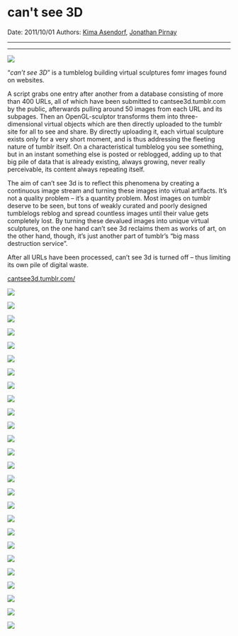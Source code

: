 # can't see 3D

Date: 2011/10/01
Authors: [Kima Asendorf](http://kimasendorf.com), [Jonathan Pirnay](http://johnnycrab.com)

---
---

![](02.png)

“_can’t see 3D_” is a tumblelog building virtual sculptures fomr images found on websites.

A script grabs one entry after another from a database consisting of more than 400 URLs, all of which have been submitted to cantsee3d.tumblr.com by the public, afterwards pulling around 50 images from each URL and its subpages. Then an OpenGL-sculptor transforms them into three-dimensional virtual objects which are then directly uploaded to the tumblr site for all to see and share.
By directly uploading it, each virtual sculpture exists only for a very short moment, and is thus addressing the fleeting nature of tumblr itself.
On a characteristical tumblelog you see something, but in an instant something else is posted or reblogged, adding up to that big pile of data that is already existing, always growing, never really perceivable, its content always repeating itself.

The aim of can’t see 3d is to reflect this phenomena by creating a continuous image stream and turning these images into virtual artifacts. It’s not a quality problem – it’s a quantity problem. Most images on tumblr deserve to be seen, but tons of weakly curated and poorly designed tumblelogs reblog and spread countless images until their value gets completely lost. By turning these devalued images into unique virtual sculptures, on the one hand can’t see 3d reclaims them as works of art, on the other hand, though, it’s just another part of tumblr’s “big mass destruction service”.

After all URLs have been processed, can’t see 3d is turned off – thus limiting its own pile of digital waste.

[cantsee3d.tumblr.com/](http://cantsee3d.tumblr.com)



![](21.png)

![](www.ampland.com-banners-categories-celebking300-250.gif-cantsee3d-.gif)

![](26.png)

![](l.yimg.com-g-images-progress-balls-24x12-black.gif-cantsee3d-.gif)

![](06.png)

![](img-thumb.ffffound.com-static-data-assets-6-e5ad3b0bed57d2877e4706791ac16ebd8bbc689a-xs.gif-cantsee3d-.gif)

![](ignotus.com-factory-wp-content-uploads-2011-10-fibo-anim2.gif-cantsee3d-.gif)

![](14.png)

![](03.png)

![](01.png)

![](www.brianmetcalf.com-images-front-whatismylife.gif-cantsee3d-.gif)

![](11.png)

![](07.png)

![](08.png)

![](12.png)

![](09.png)

![](13.png)

![](10.png)

![](15.png)

![](20.png)

![](16.png)

![](17.png)

![](23.png)

![](24.png)

![](27.png)

![](05.png)
